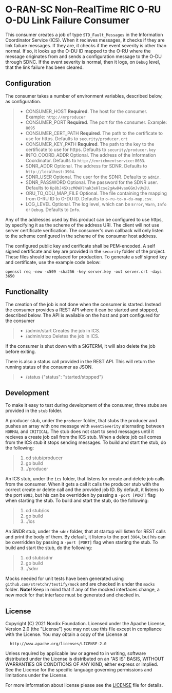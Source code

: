 # O-RAN-SC Non-RealTime RIC O-RU O-DU Link Failure Consumer

This consumer creates a job of type `STD_Fault_Messages` in the Information Coordinator Service (ICS). When it recieves messages, it checks if they are link failure messages. If they are, it checks if the event severity is other than normal. If so, it looks up the O-DU ID mapped to the O-RU where the message originates from and sends a configuration message to the O-DU through SDNC. If the event severity is normal, then it logs, on `Debug` level, that the link failure has been cleared.

## Configuration

The consumer takes a number of environment variables, described below, as configuration.

>- CONSUMER_HOST        **Required**. The host for the consumer.                                   Example: `http://mrproducer`
>- CONSUMER_PORT        **Required**. The port for the consumer.                                   Example: `8095`
>- CONSUMER_CERT_PATH   **Required**. The path to the certificate to use for https.                Defaults to `security/producer.crt`
>- CONSUMER_KEY_PATH    **Required**. The path to the key to the certificate to use for https.     Defaults to `security/producer.key`
>- INFO_COORD_ADDR      Optional. The address of the Information Coordinator.                      Defaults to `http://enrichmentservice:8083`.
>- SDNR_ADDR            Optional. The address for SDNR.                                            Defaults to `http://localhost:3904`.
>- SDNR_USER            Optional. The user for the SDNR.                                           Defaults to `admin`.
>- SDNR_PASSWORD        Optional. The password for the SDNR user.                                  Defaults to `Kp8bJ4SXszM0WXlhak3eHlcse2gAw84vaoGGmJvUy2U`.
>- ORU_TO_ODU_MAP_FILE  Optional. The file containing the mapping from O-RU ID to O-DU ID.         Defaults to `o-ru-to-o-du-map.csv`.
>- LOG_LEVEL            Optional. The log level, which can be `Error`, `Warn`, `Info` or `Debug`.  Defaults to `Info`.

Any of the addresses used by this product can be configured to use https, by specifying it as the scheme of the address URI. The client will not use server certificate verification. The consumer's own callback will only listen to the scheme configured in the scheme of the consumer host address.

The configured public key and cerificate shall be PEM-encoded. A self signed certificate and key are provided in the `security` folder of the project. These files should be replaced for production. To generate a self signed key and certificate, use the example code below:

    openssl req -new -x509 -sha256 -key server.key -out server.crt -days 3650

## Functionality

The creation of the job is not done when the consumer is started. Instead the consumer provides a REST API where it can be started and stopped, described below. The API is available on the host and port configured for the consumer

>- /admin/start  Creates the job in ICS.
>- /admin/stop   Deletes the job in ICS.

If the consumer is shut down with a SIGTERM, it will also delete the job before exiting.

There is also a status call provided in the REST API. This will return the running status of the consumer as JSON.
>- /status  {"status": "started/stopped"}

## Development

To make it easy to test during development of the consumer, three stubs are provided in the `stub` folder.

A producer stub, under the `producer` folder, that stubs the producer and pushes an array with one message with `eventSeverity` alternating between `NORMAL` and `CRITICAL`. The stub does not start to send messages until it recieves a create job call from the ICS stub. When a delete job call comes from the ICS stub it stops sending messages. To build and start the stub, do the following:
>1. cd stub/producer
>2. go build
>3. ./producer

An ICS stub, under the `ics` folder, that listens for create and delete job calls from the consumer. When it gets a call it calls the producer stub with the correct create or delete call and the provided job ID. By default, it listens to the port `8083`, but his can be overridden by passing a `-port [PORT]` flag when starting the stub. To build and start the stub, do the following:
>1. cd stub/ics
>2. go build
>3. ./ics


An SNDR stub, under the `sdnr` folder, that at startup will listen for REST calls and print the body of them. By default, it listens to the port `3904`, but his can be overridden by passing a `-port [PORT]` flag when starting the stub. To build and start the stub, do the following:
>1. cd stub/sdnr
>2. go build
>3. ./sdnr

Mocks needed for unit tests have been generated using `github.com/stretchr/testify/mock` and are checked in under the `mocks` folder. **Note!** Keep in mind that if any of the mocked interfaces change, a new mock for that interface must be generated and checked in.

## License

Copyright (C) 2021 Nordix Foundation.
Licensed under the Apache License, Version 2.0 (the "License")
you may not use this file except in compliance with the License.
You may obtain a copy of the License at

      http://www.apache.org/licenses/LICENSE-2.0

Unless required by applicable law or agreed to in writing, software
distributed under the License is distributed on an "AS IS" BASIS,
WITHOUT WARRANTIES OR CONDITIONS OF ANY KIND, either express or implied.
See the License for the specific language governing permissions and
limitations under the License.

For more information about license please see the [LICENSE](LICENSE.txt) file for details.
